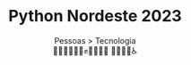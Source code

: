 <br />
<div align="center">
    <h1>Python Nordeste 2023</h1>
    <span>Pessoas > Tecnologia</span><br />
    <span>✊🏿✊🏾✊🏽✊✊🏼✊🏻 🏳️‍🌈🏳️‍⚧️♿</span>
</div>

